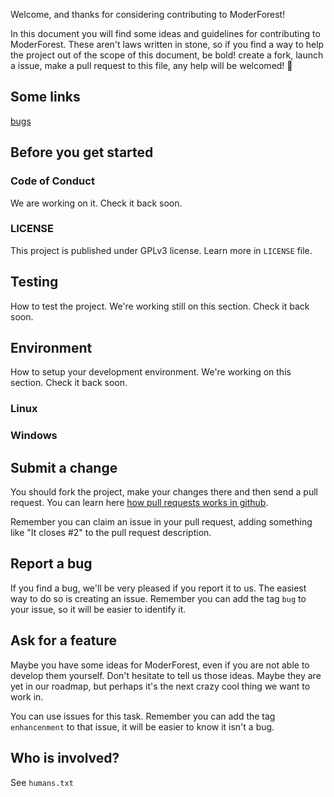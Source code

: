 Welcome, and thanks for considering contributing to ModerForest!

In this document you will find some ideas and guidelines for contributing to ModerForest. These aren't laws written in stone, so if you find a way to help the project out of the scope of this document, be bold! create a fork, launch a issue, make a pull request to this file, any help will be welcomed! :tada:

## Some links

[bugs](http://github.com/cafervero/moderforest/issues)  

## Before you get started
### Code of Conduct
We are working on it. Check it back soon.

### LICENSE
This project is published under GPLv3 license. Learn more in `LICENSE` file.

## Testing

How to test the project. We're working still on this section. Check it back soon.

## Environment

How to setup your development environment. We're working on this section. Check it back soon.

### Linux

### Windows

## Submit a change
You should fork the project, make your changes there and then send a pull request. You can learn here [how pull requests works in github](https://help.github.com/articles/using-pull-requests/).

Remember you can claim an issue in your pull request, adding something like "It closes #2" to the pull request description.

## Report a bug
If you find a bug, we'll be very pleased if you report it to us. The easiest way to do so is creating an issue. Remember you can add the tag `bug` to your issue, so it will be easier to identify it.

## Ask for a feature
Maybe you have some ideas for ModerForest, even if you are not able to develop them yourself. Don't hesitate to tell us those ideas. Maybe they are yet in our
roadmap, but perhaps it's the next crazy cool thing we want to work in.

You can use issues for this task. Remember you can add the tag `enhancenment` to that issue, it will be easier to know it isn't a bug.

## Who is involved?
See `humans.txt`

